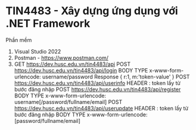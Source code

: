 # TIN4483 - Xây dựng ứng dụng với .NET Framework
Phần mềm
1. Visual Studio 2022
2. Postman - https://www.postman.com/
3. GET https://dev.husc.edu.vn/tin4483/api
POST https://dev.husc.edu.vn/tin4483/api/login
BODY TYPE x-www-form-urlencode: username/password
Response { r:1, m:'token-value' }
POST https://dev.husc.edu.vn/tin4483/api/userinfo
HEADER : token lấy từ bước đăng nhập
POST https://dev.husc.edu.vn/tin4483/api/register
BODY TYPE x-www-form-urlencode: username[/password/fullname/email]
POST https://dev.husc.edu.vn/tin4483/api/userupdate
HEADER : token lấy từ bước đăng nhập
BODY TYPE x-www-form-urlencode: [password/fullname/email]

